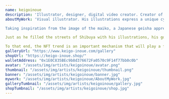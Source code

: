 ```yaml
---
name: keigoinoue
description: 'Illustrator, designer, digital video creator. Creator of "Future Signage Art". Collaborations: Kizuna Ai, Eve, Ado, and more'
aboutMyWork: 'Visual illustrator. His illustrations express a unique cyberpunk world by mixing vivid colors with motion graphics and other elements, and he has collaborated with popular Japanese artists such as Kizuna Ai, Eve, and Ado.

Taking inspiration from the image of the maiko, a Japanese geisha apprentice, at the beginning of the movie Blade Runner, the whiteness of Keigo's characters' faces and makeup is a more pop-evolved version of that image.

Just as he filled the streets of Shibuya with his illustrations, his goal is to bring today's world closer to the future, and he believes that continuing his work in his current style will bring society closer to a future where digital paper and other media are displayed in picture frames in collectors' homes and treated with the same value as physical paintings.

To that end, the NFT trend is an important mechanism that will play a fundamental role in his dream. Keigo will challenge the limits of the art world through active promotion of his unique art style and the NFT trend.'
galleryUrl: "https://www.keigo-inoue.com/gallery"
shopUrl: "https://keigo-inoue.shop/"
walletAddress: "0x1E0C835BEc9b8d376672Fa0570c9F14f77bb0c0b"
avatar: "/assets/img/artists/keigoinoue/avatar.png"
thumbnail: "/assets/img/artists/keigoinoue/thumbnail.png"
banner: "/assets/img/artists/keigoinoue/banner.jpg"
mywork: "/assets/img/artists/keigoinoue/AboutMyWork.jpg"
galleryTumbnail: "/assets/img/artists/keigoinoue/gallery.jpg"
shopTumbnail: "/assets/img/artists/keigoinoue/shop.jpg"
---
```

